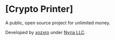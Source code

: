 # [Crypto Printer]
A public, open source project for unlimited money.

Developed by [xozxro](https://twitter.com/xozxro) under [Nyria LLC](https://nyriabot.io).

